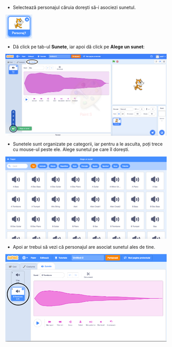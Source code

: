 + Selectează personajul căruia dorești să-i asociezi sunetul.

![personaj](images/sprite-select.png)

+ Dă click pe tab-ul **Sunete**, iar apoi dă click pe **Alege un sunet**:

![sunete și selectarea unui sunet evidențiat](images/import-sound.png)

+ Sunetele sunt organizate pe categorii, iar pentru a le asculta, poți trece cu mouse-ul peste ele. Alege sunetul pe care îl dorești.

![meniul de sunete](images/choose-sound.png)

+ Apoi ar trebui să vezi că personajul are asociat sunetul ales de tine.

![sunet nou indicat pentru personaj](images/sound-imported.png)
